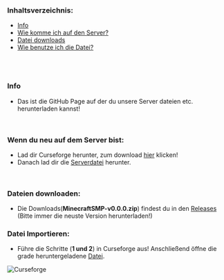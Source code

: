 ### Inhaltsverzeichnis:
- [Info](#info)
- [Wie komme ich auf den Server?](#wenn-du-neu-auf-dem-server-bist)
- [Datei downloads](#dateien-downloaden)
- [Wie benutze ich die Datei?](#datei-importieren)
<br>
<br>

### Info
- Das ist die GitHub Page auf der du unsere Server dateien etc. herunterladen kannst!
<br>

### Wenn du neu auf dem Server bist:
- Lad dir Curseforge herunter, zum download [hier](https://download.overwolf.com/installer/prod/36746b2fd3937f46da7f04b192ca39f4/CurseForge%20Windows%20-%20Installer.exe) klicken!
- Danach lad dir die [Serverdatei](#dateien-downloaden) herunter.
<br>

### Dateien downloaden:
- Die Downloads(**MinecraftSMP-v0.0.0.zip**) findest du in den [Releases](https://github.com/xwumps/McServerData/releases) (Bitte immer die neuste Version herunterladen!)



### Datei Importieren:
- Führe die Schritte (**1 und 2**) in Curseforge aus! Anschließend öffne die grade heruntergeladene [Datei](#dateien-downloaden).

![Curseforge](IMG_0929.jpeg)
